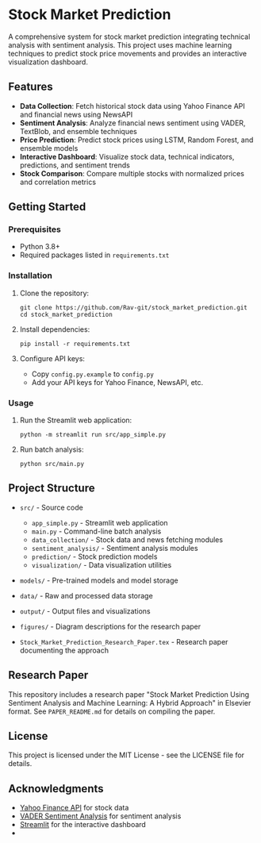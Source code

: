 # Stock Market Prediction

A comprehensive system for stock market prediction integrating technical analysis with sentiment analysis. This project uses machine learning techniques to predict stock price movements and provides an interactive visualization dashboard.

## Features

- **Data Collection**: Fetch historical stock data using Yahoo Finance API and financial news using NewsAPI
- **Sentiment Analysis**: Analyze financial news sentiment using VADER, TextBlob, and ensemble techniques
- **Price Prediction**: Predict stock prices using LSTM, Random Forest, and ensemble models
- **Interactive Dashboard**: Visualize stock data, technical indicators, predictions, and sentiment trends
- **Stock Comparison**: Compare multiple stocks with normalized prices and correlation metrics

## Getting Started

### Prerequisites

- Python 3.8+
- Required packages listed in `requirements.txt`

### Installation

1. Clone the repository:
   ```
   git clone https://github.com/Rav-git/stock_market_prediction.git
   cd stock_market_prediction
   ```

2. Install dependencies:
   ```
   pip install -r requirements.txt
   ```

3. Configure API keys:
   - Copy `config.py.example` to `config.py`
   - Add your API keys for Yahoo Finance, NewsAPI, etc.

### Usage

1. Run the Streamlit web application:
   ```
   python -m streamlit run src/app_simple.py
   ```

2. Run batch analysis:
   ```
   python src/main.py
   ```

## Project Structure

- `src/` - Source code
  - `app_simple.py` - Streamlit web application
  - `main.py` - Command-line batch analysis
  - `data_collection/` - Stock data and news fetching modules
  - `sentiment_analysis/` - Sentiment analysis modules
  - `prediction/` - Stock prediction models
  - `visualization/` - Data visualization utilities

- `models/` - Pre-trained models and model storage
- `data/` - Raw and processed data storage
- `output/` - Output files and visualizations
- `figures/` - Diagram descriptions for the research paper
- `Stock_Market_Prediction_Research_Paper.tex` - Research paper documenting the approach

## Research Paper

This repository includes a research paper "Stock Market Prediction Using Sentiment Analysis and Machine Learning: A Hybrid Approach" in Elsevier format. See `PAPER_README.md` for details on compiling the paper.

## License

This project is licensed under the MIT License - see the LICENSE file for details.

## Acknowledgments

- [Yahoo Finance API](https://pypi.org/project/yfinance/) for stock data
- [VADER Sentiment Analysis](https://github.com/cjhutto/vaderSentiment) for sentiment analysis
- [Streamlit](https://streamlit.io/) for the interactive dashboard
- 
